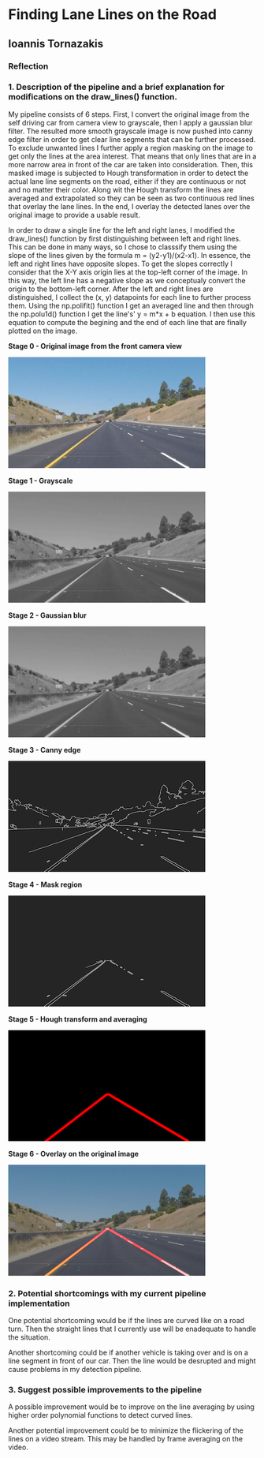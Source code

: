 # **Finding Lane Lines on the Road** 

## Ioannis Tornazakis

[//]: # (Image References)
[image0]: ./test_images_pipeline/pipeline_0.jpg "Self driving car front camera view"
[image1]: ./test_images_pipeline/pipeline_1.jpg "Grayscale"
[image2]: ./test_images_pipeline/pipeline_2.jpg "Gaussian blur"
[image3]: ./test_images_pipeline/pipeline_3.jpg "Canny edge"
[image4]: ./test_images_pipeline/pipeline_4.jpg "Mask region"
[image5]: ./test_images_pipeline/pipeline_5.jpg "Hough transform, averaging and extrapolation"
[image6]: ./test_images_pipeline/pipeline_6.jpg "Overlay of detected lines on the original camera view"

### Reflection

### 1. Description of the pipeline and a brief explanation for modifications on the draw_lines() function.

My pipeline consists of 6 steps. First, I convert the original image from the self driving car from camera view to grayscale, then I apply a gaussian blur filter. The resulted more smooth grayscale image is now pushed into canny edge filter in order to get clear line segments that can be further processed. To exclude unwanted lines I further apply a region masking on the image to get only the lines at the area interest. That means that only lines that are in a more narrow area in front of the car are taken into consideration. Then, this masked image is subjected to Hough transformation in order to detect the actual lane line segments on the road, either if they are continuous or not and no matter their color. Along wit the Hough transform the lines are averaged and extrapolated so they can be seen as two continuous red lines that overlay the lane lines. In the end, I overlay the detected lanes over the original image to provide a usable result.

In order to draw a single line for the left and right lanes, I modified the draw_lines() function by first distinguishing between left and right lines. This can be done in many ways, so I chose to classsify them using the slope of the lines given by the formula m = (y2-y1)/(x2-x1). In essence, the left and right lines have opposite slopes. To get the slopes correctly I consider that the X-Y axis origin lies at the top-left corner of the image. In this way, the left line has a negative slope as we conceptualy convert the origin to the bottom-left corner. After the left and right lines are distinguished, I collect the (x, y) datapoints for each line to further process them. Using the np.polifit() function I get an averaged line and then through the np.polu1d() function I get the line's' y = m*x + b equation. I then use this equation to compute the begining and the end of each line that are finally plotted on the image.

**Stage 0 - Original image from the front camera view** 

![alt text][image0]

**Stage 1 - Grayscale**

![alt text][image1]

**Stage 2 - Gaussian blur**

![alt text][image2]

**Stage 3 - Canny edge**

![alt text][image3]

**Stage 4 - Mask region**

![alt text][image4]

**Stage 5 - Hough transform and averaging**

![alt text][image5]

**Stage 6 - Overlay on the original image**

![alt text][image6]

### 2. Potential shortcomings with my current pipeline implementation

One potential shortcoming would be if the lines are curved like on a road turn. Then the straight lines that I currently use will be enadequate to handle the situation.

Another shortcoming could be if another vehicle is taking over and is on a line segment in front of our car. Then the line would be desrupted and might cause problems in my detection pipeline.

### 3. Suggest possible improvements to the pipeline

A possible improvement would be to improve on the line averaging by using higher order polynomial functions to detect curved lines.

Another potential improvement could be to minimize the flickering of the lines on a video stream. This may be handled by frame averaging on the video.
